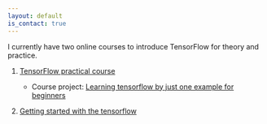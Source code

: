 ```yaml
---
layout: default
is_contact: true
---
```

I currently have two online courses to introduce TensorFlow for theory and practice.

1. [TensorFlow practical course](http://study.163.com/course/introduction.htm?courseId=1005167033)
    * Course project: [Learning tensorflow by just one example for beginners](https://github.com/yule-li/tensorflow-practice)

2. [Getting started with the tensorflow](http://study.163.com/course/courseMain.htm?courseId=1005023019)

